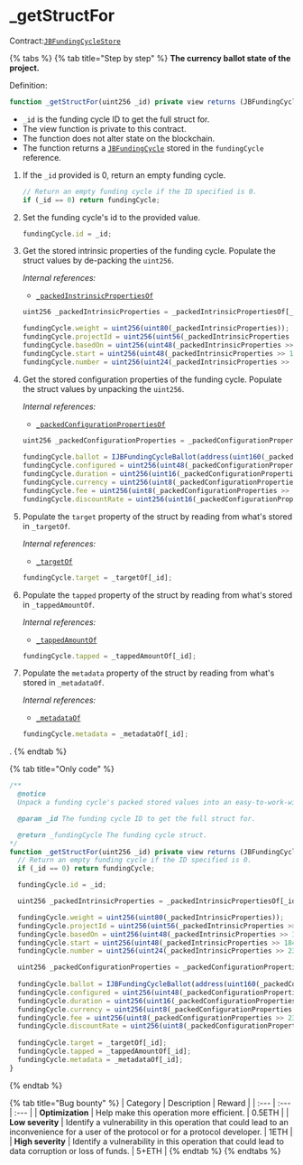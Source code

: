 # \_getStructFor

Contract:[`JBFundingCycleStore`](../)​

{% tabs %}
{% tab title="Step by step" %}
**The currency ballot state of the project.**

Definition:

```javascript
function _getStructFor(uint256 _id) private view returns (JBFundingCycle memory fundingCycle) { ... }
```

* `_id` is the funding cycle ID to get the full struct for.
* The view function is private to this contract.
* The function does not alter state on the blockchain.
* The function returns a [`JBFundingCycle`](../../../data-structures/jbfundingcycle.md) stored in the `fundingCycle` reference.

1. If the `_id` provided is 0, return an empty funding cycle.

   ```javascript
   // Return an empty funding cycle if the ID specified is 0.
   if (_id == 0) return fundingCycle;
   ```

2. Set the funding cycle's id to the provided value.

   ```javascript
   fundingCycle.id = _id;
   ```

3. Get the stored intrinsic properties of the funding cycle. Populate the struct values by de-packing the `uint256`.  


   _Internal references:_

   * [`_packedInstrinsicPropertiesOf`](../properties/_packedintrinsicpropertiesof.md)

   ```javascript
   uint256 _packedIntrinsicProperties = _packedIntrinsicPropertiesOf[_id];

   fundingCycle.weight = uint256(uint80(_packedIntrinsicProperties));
   fundingCycle.projectId = uint256(uint56(_packedIntrinsicProperties >> 80));
   fundingCycle.basedOn = uint256(uint48(_packedIntrinsicProperties >> 136));
   fundingCycle.start = uint256(uint48(_packedIntrinsicProperties >> 184));
   fundingCycle.number = uint256(uint24(_packedIntrinsicProperties >> 232));
   ```

4. Get the stored configuration properties of the funding cycle. Populate the struct values by unpacking the `uint256`.  


   _Internal references:_

   * [`_packedConfigurationPropertiesOf`](../properties/_packedconfigurationpropertiesof.md)

   ```javascript
   uint256 _packedConfigurationProperties = _packedConfigurationPropertiesOf[_id];
  
   fundingCycle.ballot = IJBFundingCycleBallot(address(uint160(_packedConfigurationProperties)));
   fundingCycle.configured = uint256(uint48(_packedConfigurationProperties >> 160));
   fundingCycle.duration = uint256(uint16(_packedConfigurationProperties >> 208));
   fundingCycle.currency = uint256(uint8(_packedConfigurationProperties >> 224));
   fundingCycle.fee = uint256(uint8(_packedConfigurationProperties >> 232));
   fundingCycle.discountRate = uint256(uint16(_packedConfigurationProperties >> 240));
   ```

5. Populate the `target` property of the struct by reading from what's stored in `_targetOf`.  


   _Internal references:_

   * [`_targetOf`](../properties/_targetof.md)

   ```javascript
   fundingCycle.target = _targetOf[_id];
   ```

6. Populate the `tapped` property of the struct by reading from what's stored in `_tappedAmountOf`.  


   _Internal references:_

   * [`_tappedAmountOf`](../properties/_targetof.md)

   ```javascript
   fundingCycle.tapped = _tappedAmountOf[_id];
   ```

7. Populate the `metadata` property of the struct by reading from what's stored in `_metadataOf`.  


   _Internal references:_

   * [`_metadataOf`](../properties/_metadataof.md)

   ```javascript
   fundingCycle.metadata = _metadataOf[_id];
   ```

.
{% endtab %}

{% tab title="Only code" %}
```javascript
/**
  @notice 
  Unpack a funding cycle's packed stored values into an easy-to-work-with funding cycle struct.

  @param _id The funding cycle ID to get the full struct for.

  @return _fundingCycle The funding cycle struct.
*/
function _getStructFor(uint256 _id) private view returns (JBFundingCycle memory fundingCycle) {
  // Return an empty funding cycle if the ID specified is 0.
  if (_id == 0) return fundingCycle;

  fundingCycle.id = _id;

  uint256 _packedIntrinsicProperties = _packedIntrinsicPropertiesOf[_id];

  fundingCycle.weight = uint256(uint80(_packedIntrinsicProperties));
  fundingCycle.projectId = uint256(uint56(_packedIntrinsicProperties >> 80));
  fundingCycle.basedOn = uint256(uint48(_packedIntrinsicProperties >> 136));
  fundingCycle.start = uint256(uint48(_packedIntrinsicProperties >> 184));
  fundingCycle.number = uint256(uint24(_packedIntrinsicProperties >> 232));

  uint256 _packedConfigurationProperties = _packedConfigurationPropertiesOf[_id];
  
  fundingCycle.ballot = IJBFundingCycleBallot(address(uint160(_packedConfigurationProperties)));
  fundingCycle.configured = uint256(uint48(_packedConfigurationProperties >> 160));
  fundingCycle.duration = uint256(uint16(_packedConfigurationProperties >> 208));
  fundingCycle.currency = uint256(uint8(_packedConfigurationProperties >> 224));
  fundingCycle.fee = uint256(uint8(_packedConfigurationProperties >> 232));
  fundingCycle.discountRate = uint256(uint8(_packedConfigurationProperties >> 240));
  
  fundingCycle.target = _targetOf[_id];
  fundingCycle.tapped = _tappedAmountOf[_id];
  fundingCycle.metadata = _metadataOf[_id];
}
```
{% endtab %}

{% tab title="Bug bounty" %}
| Category | Description | Reward |
| :--- | :--- | :--- |
| **Optimization** | Help make this operation more efficient. | 0.5ETH |
| **Low severity** | Identify a vulnerability in this operation that could lead to an inconvenience for a user of the protocol or for a protocol developer. | 1ETH |
| **High severity** | Identify a vulnerability in this operation that could lead to data corruption or loss of funds. | 5+ETH |
{% endtab %}
{% endtabs %}

